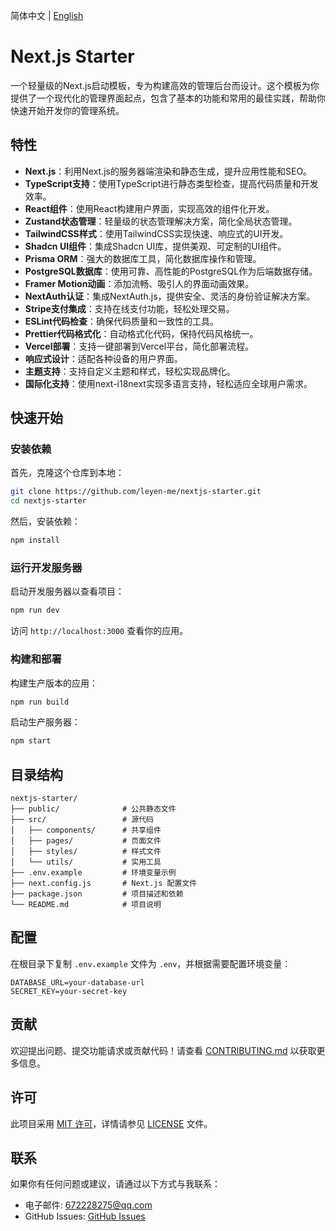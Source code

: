 简体中文 | [English](./README.md) 

# Next.js Starter

一个轻量级的Next.js启动模板，专为构建高效的管理后台而设计。这个模板为你提供了一个现代化的管理界面起点，包含了基本的功能和常用的最佳实践，帮助你快速开始开发你的管理系统。

## 特性

- **Next.js**：利用Next.js的服务器端渲染和静态生成，提升应用性能和SEO。
- **TypeScript支持**：使用TypeScript进行静态类型检查，提高代码质量和开发效率。
- **React组件**：使用React构建用户界面，实现高效的组件化开发。
- **Zustand状态管理**：轻量级的状态管理解决方案，简化全局状态管理。
- **TailwindCSS样式**：使用TailwindCSS实现快速、响应式的UI开发。
- **Shadcn UI组件**：集成Shadcn UI库，提供美观、可定制的UI组件。
- **Prisma ORM**：强大的数据库工具，简化数据库操作和管理。
- **PostgreSQL数据库**：使用可靠、高性能的PostgreSQL作为后端数据存储。
- **Framer Motion动画**：添加流畅、吸引人的界面动画效果。
- **NextAuth认证**：集成NextAuth.js，提供安全、灵活的身份验证解决方案。
- **Stripe支付集成**：支持在线支付功能，轻松处理交易。
- **ESLint代码检查**：确保代码质量和一致性的工具。
- **Prettier代码格式化**：自动格式化代码，保持代码风格统一。
- **Vercel部署**：支持一键部署到Vercel平台，简化部署流程。
- **响应式设计**：适配各种设备的用户界面。
- **主题支持**：支持自定义主题和样式，轻松实现品牌化。
- **国际化支持**：使用next-i18next实现多语言支持，轻松适应全球用户需求。

## 快速开始

### 安装依赖

首先，克隆这个仓库到本地：

```bash
git clone https://github.com/leyen-me/nextjs-starter.git
cd nextjs-starter
```

然后，安装依赖：

```bash
npm install
```

### 运行开发服务器

启动开发服务器以查看项目：

```bash
npm run dev
```

访问 `http://localhost:3000` 查看你的应用。

### 构建和部署

构建生产版本的应用：

```bash
npm run build
```

启动生产服务器：

```bash
npm start
```

## 目录结构

```plaintext
nextjs-starter/
├── public/              # 公共静态文件
├── src/                 # 源代码
│   ├── components/      # 共享组件
│   ├── pages/           # 页面文件
│   ├── styles/          # 样式文件
│   └── utils/           # 实用工具
├── .env.example         # 环境变量示例
├── next.config.js       # Next.js 配置文件
├── package.json         # 项目描述和依赖
└── README.md            # 项目说明
```

## 配置

在根目录下复制 `.env.example` 文件为 `.env`，并根据需要配置环境变量：

```env
DATABASE_URL=your-database-url
SECRET_KEY=your-secret-key
```

## 贡献

欢迎提出问题、提交功能请求或贡献代码！请查看 [CONTRIBUTING.md](CONTRIBUTING.md) 以获取更多信息。

## 许可

此项目采用 [MIT 许可](LICENSE)，详情请参见 [LICENSE](LICENSE) 文件。

## 联系

如果你有任何问题或建议，请通过以下方式与我联系：

- 电子邮件: 672228275@qq.com
- GitHub Issues: [GitHub Issues](https://github.com/leyen-me/nextjs-starter/issues)